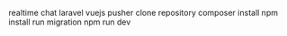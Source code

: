  realtime chat laravel vuejs pusher
 clone repository
 composer install
 npm install
 run migration
 npm run dev 
